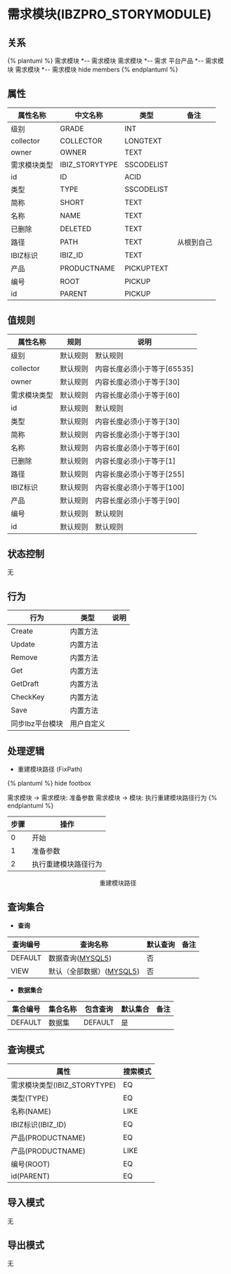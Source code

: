 # 需求模块(IBZPRO_STORYMODULE)

  

## 关系
{% plantuml %}
需求模块 *-- 需求模块 
需求模块 *-- 需求 
平台产品 *-- 需求模块 
需求模块 *-- 需求模块 
hide members
{% endplantuml %}

## 属性

| 属性名称        |    中文名称    | 类型     |  备注  |
| --------   |------------| -----   |  -------- | 
|级别|GRADE|INT|&nbsp;|
|collector|COLLECTOR|LONGTEXT|&nbsp;|
|owner|OWNER|TEXT|&nbsp;|
|需求模块类型|IBIZ_STORYTYPE|SSCODELIST|&nbsp;|
|id|ID|ACID|&nbsp;|
|类型|TYPE|SSCODELIST|&nbsp;|
|简称|SHORT|TEXT|&nbsp;|
|名称|NAME|TEXT|&nbsp;|
|已删除|DELETED|TEXT|&nbsp;|
|路径|PATH|TEXT|&nbsp;从根到自己|
|IBIZ标识|IBIZ_ID|TEXT|&nbsp;|
|产品|PRODUCTNAME|PICKUPTEXT|&nbsp;|
|编号|ROOT|PICKUP|&nbsp;|
|id|PARENT|PICKUP|&nbsp;|

## 值规则
| 属性名称    | 规则    |  说明  |
| --------   |------------| ----- | 
|级别|默认规则|默认规则|
|collector|默认规则|内容长度必须小于等于[65535]|
|owner|默认规则|内容长度必须小于等于[30]|
|需求模块类型|默认规则|内容长度必须小于等于[60]|
|id|默认规则|默认规则|
|类型|默认规则|内容长度必须小于等于[30]|
|简称|默认规则|内容长度必须小于等于[30]|
|名称|默认规则|内容长度必须小于等于[60]|
|已删除|默认规则|内容长度必须小于等于[1]|
|路径|默认规则|内容长度必须小于等于[255]|
|IBIZ标识|默认规则|内容长度必须小于等于[100]|
|产品|默认规则|内容长度必须小于等于[90]|
|编号|默认规则|默认规则|
|id|默认规则|默认规则|

## 状态控制

无


## 行为
| 行为    | 类型    |  说明  |
| --------   |------------| ----- | 
|Create|内置方法|&nbsp;|
|Update|内置方法|&nbsp;|
|Remove|内置方法|&nbsp;|
|Get|内置方法|&nbsp;|
|GetDraft|内置方法|&nbsp;|
|CheckKey|内置方法|&nbsp;|
|Save|内置方法|&nbsp;|
|同步Ibz平台模块|用户自定义|&nbsp;|

## 处理逻辑
* 重建模块路径 (FixPath)
  
   

{% plantuml %}
hide footbox

需求模块 -> 需求模块: 准备参数
需求模块 -> 模块: 执行重建模块路径行为
{% endplantuml %}

| 步骤       | 操作        |
| --------   | --------   |
|0|开始 | 
|1|准备参数 |
|2|执行重建模块路径行为 |
<center>重建模块路径</center>

## 查询集合

* **查询**

| 查询编号 | 查询名称       | 默认查询 |   备注|
| --------  | --------   | --------   | ----- |
|DEFAULT|数据查询([MYSQL5](../../appendix/query_MYSQL5.md#IBZProStoryModule_Default))|否|&nbsp;|
|VIEW|默认（全部数据）([MYSQL5](../../appendix/query_MYSQL5.md#IBZProStoryModule_View))|否|&nbsp;|

* **数据集合**

| 集合编号 | 集合名称   |  包含查询  | 默认集合 |   备注|
| --------  | --------   | -------- | --------   | ----- |
|DEFAULT|数据集|DEFAULT|是|&nbsp;|

## 查询模式
| 属性      |    搜索模式     |
| --------   |------------|
|需求模块类型(IBIZ_STORYTYPE)|EQ|
|类型(TYPE)|EQ|
|名称(NAME)|LIKE|
|IBIZ标识(IBIZ_ID)|EQ|
|产品(PRODUCTNAME)|EQ|
|产品(PRODUCTNAME)|LIKE|
|编号(ROOT)|EQ|
|id(PARENT)|EQ|

## 导入模式
无


## 导出模式
无
